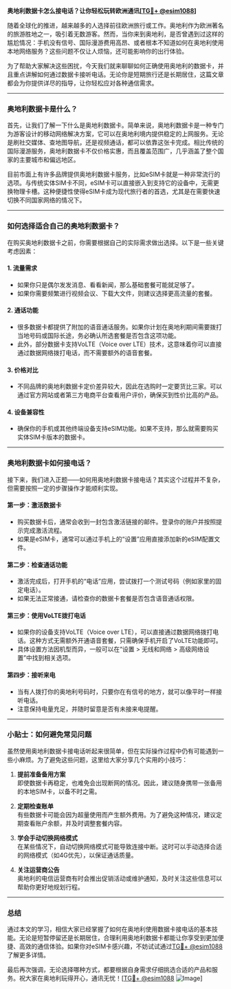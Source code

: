 **奥地利数据卡怎么接电话？让你轻松玩转欧洲通讯[[TG💪+ @esim1088](https://t.me/s/esim1088)]**

随着全球化的推进，越来越多的人选择前往欧洲旅行或工作。奥地利作为欧洲著名的旅游胜地之一，吸引着无数游客。然而，当你来到奥地利，是否曾遇到过这样的尴尬情况：手机没有信号、国际漫游费用高昂、或者根本不知道如何在奥地利使用本地网络服务？这些问题不仅让人烦恼，还可能影响你的出行体验。

为了帮助大家解决这些困扰，今天我们就来聊聊如何正确使用奥地利的数据卡，并且重点讲解如何通过数据卡接听电话。无论你是短期旅行还是长期居住，这篇文章都会为你提供详尽的指导，让你轻松应对各种通信需求。

---

### 奥地利数据卡是什么？

首先，让我们了解一下什么是奥地利数据卡。简单来说，奥地利数据卡是一种专门为游客设计的移动网络解决方案，它可以在奥地利境内提供稳定的上网服务。无论是刷社交媒体、查地图导航，还是视频通话，都可以依靠这张卡完成。相比传统的国际漫游服务，奥地利数据卡不仅价格实惠，而且覆盖范围广，几乎涵盖了整个国家的主要城市和偏远地区。

目前市面上有许多品牌提供奥地利数据卡服务，比如eSIM卡就是一种非常流行的选项。与传统实体SIM卡不同，eSIM卡可以直接嵌入到支持它的设备中，无需更换物理卡槽。这种便捷性使得eSIM卡成为现代旅行者的首选，尤其是在需要快速切换不同国家网络的情况下。

---

### 如何选择适合自己的奥地利数据卡？

在购买奥地利数据卡之前，你需要根据自己的实际需求做出选择。以下是一些关键考虑因素：

#### 1. **流量需求**
   - 如果你只是偶尔发发消息、看看新闻，那么基础套餐可能就足够了。
   - 如果你需要频繁进行视频会议、下载大文件，则建议选择更高流量的套餐。

#### 2. **通话功能**
   - 很多数据卡都提供了附加的语音通话服务。如果你计划在奥地利期间需要拨打当地号码或国际长途，务必确认所选套餐是否包含这项功能。
   - 此外，部分数据卡支持VoLTE（Voice over LTE）技术，这意味着你可以直接通过数据网络拨打电话，而不需要额外的语音套餐。

#### 3. **价格对比**
   - 不同品牌的奥地利数据卡定价差异较大，因此在选购时一定要货比三家。可以通过官方网站或者第三方电商平台查看用户评价，确保买到性价比高的产品。

#### 4. **设备兼容性**
   - 确保你的手机或其他终端设备支持eSIM功能。如果不支持，那么就需要购买实体SIM卡版本的数据卡。

---

### 奥地利数据卡如何接电话？

接下来，我们进入正题——如何用奥地利数据卡接电话？其实这个过程并不复杂，但需要按照一定的步骤操作才能顺利实现。

#### 第一步：激活数据卡
   - 购买数据卡后，通常会收到一封包含激活链接的邮件。登录你的账户并按照提示完成激活流程。
   - 如果是eSIM卡，通常可以通过手机上的“设置”应用直接添加新的eSIM配置文件。

#### 第二步：检查通话功能
   - 激活完成后，打开手机的“电话”应用，尝试拨打一个测试号码（例如家里的固定电话）。
   - 如果无法正常接通，请检查你的数据卡套餐是否包含语音通话权限。

#### 第三步：使用VoLTE拨打电话
   - 如果你的设备支持VoLTE（Voice over LTE），可以直接通过数据网络拨打电话。这种方式无需额外开通语音套餐，只需确保手机开启了VoLTE功能即可。
   - 具体设置方法因机型而异，一般可以在“设置 > 无线和网络 > 高级网络设置”中找到相关选项。

#### 第四步：接听来电
   - 当有人拨打你的奥地利号码时，只要你在有信号的地方，就可以像平时一样接听电话。
   - 注意保持电量充足，并随时留意是否有未接来电提醒。

---

### 小贴士：如何避免常见问题

虽然使用奥地利数据卡接电话听起来很简单，但在实际操作过程中仍有可能遇到一些小麻烦。为了避免这些问题，这里给大家分享几个实用的小技巧：

1. **提前准备备用方案**  
   即使数据卡再稳定，也难免会出现断网的情况。因此，建议随身携带一张备用的本地SIM卡，以备不时之需。

2. **定期检查账单**  
   有些数据卡可能会因为超量使用而产生额外费用。为了避免这种情况，建议定期查看账户余额，并及时调整套餐内容。

3. **学会手动切换网络模式**  
   在某些情况下，自动切换网络模式可能导致连接中断。这时可以手动选择合适的网络模式（如4G优先），以保证通话质量。

4. **关注运营商公告**  
   奥地利的电信运营商有时会推出促销活动或维护通知，及时关注这些信息可以帮助你更好地规划行程。

---

### 总结

通过本文的学习，相信大家已经掌握了如何在奥地利使用数据卡接电话的基本技能。无论是短暂停留还是长期居住，合理利用奥地利数据卡都能让你享受到更加便捷、高效的通信体验。如果你对eSIM卡感兴趣，不妨试试通过[TG💪+ @esim1088](https://t.me/s/esim1088)了解更多详情。

最后再次强调，无论选择哪种方式，都要根据自身需求仔细挑选合适的产品和服务。祝大家在奥地利玩得开心，通讯无忧！[[TG💪+ @esim1088](https://t.me/s/esim1088) ![Image](https://i.postimg.cc/4NQfJmqS/Snipaste-2025-05-13-00-14-12.png)]